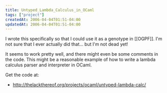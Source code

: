 ```yaml
---
title: Untyped_Lambda_Calculus_in_OCaml
tags: ["project"]
createdAt: 2006-04-04T01:51-04:00
updatedAt: 2006-04-04T01:51-04:00
---
```


I wrote this specifically so that I could use it as a genotype in [[OGPF]]. I'm not sure that I ever actually did that... but I'm not dead yet!

It seems to work pretty well, and there might even be some comments in the code. This might be a reasonable example of how to write a lambda calculus parser and interpreter in OCaml.

Get the code at:
* http://thelackthereof.org/projects/ocaml/untyped-lambda-calc/

